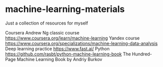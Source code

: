 # machine-learning-materials
Just a collection of resources for myself

Coursera Andrew Ng classic course https://www.coursera.org/learn/machine-learning
Yandex course https://www.coursera.org/specializations/machine-learning-data-analysis
Deep learning practice https://www.fast.ai/
Python https://github.com/rasbt/python-machine-learning-book
The Hundred-Page Machine Learning Book by Andriy Burkov

